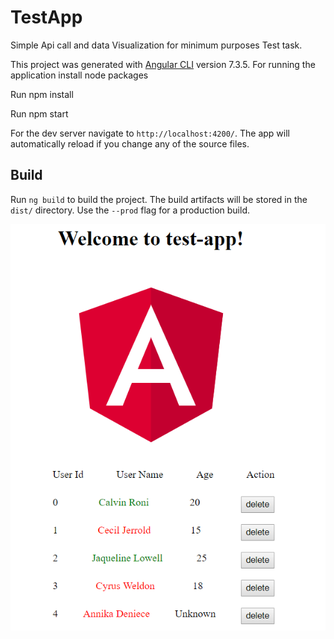 # TestApp
Simple Api call and data Visualization for minimum purposes Test task.

This project was generated with [Angular CLI](https://github.com/angular/angular-cli) version 7.3.5. For running the application install node packages
 
 
 Run npm install
 
 Run npm start 
 
 For the dev server navigate to `http://localhost:4200/`. The app will automatically reload if you change any of the source files. 

## Build

Run `ng build` to build the project. The build artifacts will be stored in the `dist/` directory. Use the `--prod` flag for a production build.


<img src="https://github.com/ashiqahmed005/test-app/blob/master/Capture.PNG?sanitize=true&raw=true" />
